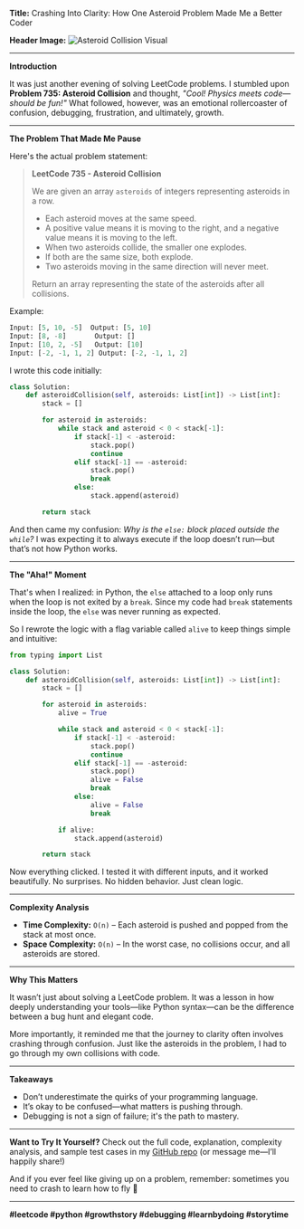 **Title:** Crashing Into Clarity: How One Asteroid Problem Made Me a Better Coder

**Header Image:** ![Asteroid Collision Visual](A_high-resolution_digital_photograph_features_the_.png)

---

**Introduction**

It was just another evening of solving LeetCode problems. I stumbled upon **Problem 735: Asteroid Collision** and thought, *"Cool! Physics meets code—should be fun!"* What followed, however, was an emotional rollercoaster of confusion, debugging, frustration, and ultimately, growth.

---

**The Problem That Made Me Pause**

Here's the actual problem statement:

> **LeetCode 735 - Asteroid Collision**
>
> We are given an array `asteroids` of integers representing asteroids in a row. 
> 
> - Each asteroid moves at the same speed.
> - A positive value means it is moving to the right, and a negative value means it is moving to the left.
> - When two asteroids collide, the smaller one explodes.
> - If both are the same size, both explode.
> - Two asteroids moving in the same direction will never meet.
>
> Return an array representing the state of the asteroids after all collisions.

Example:
```python
Input: [5, 10, -5]  Output: [5, 10]
Input: [8, -8]       Output: []
Input: [10, 2, -5]   Output: [10]
Input: [-2, -1, 1, 2] Output: [-2, -1, 1, 2]
```

I wrote this code initially:
```python
class Solution:
    def asteroidCollision(self, asteroids: List[int]) -> List[int]:
        stack = []

        for asteroid in asteroids:
            while stack and asteroid < 0 < stack[-1]:
                if stack[-1] < -asteroid:
                    stack.pop()
                    continue
                elif stack[-1] == -asteroid:
                    stack.pop()
                    break
                else:
                    stack.append(asteroid)

        return stack
```

And then came my confusion: *Why is the `else:` block placed outside the `while`?* I was expecting it to always execute if the loop doesn’t run—but that’s not how Python works.

---

**The "Aha!" Moment**

That's when I realized: in Python, the `else` attached to a loop only runs when the loop is not exited by a `break`. Since my code had `break` statements inside the loop, the `else` was never running as expected.

So I rewrote the logic with a flag variable called `alive` to keep things simple and intuitive:

```python
from typing import List

class Solution:
    def asteroidCollision(self, asteroids: List[int]) -> List[int]:
        stack = []

        for asteroid in asteroids:
            alive = True

            while stack and asteroid < 0 < stack[-1]:
                if stack[-1] < -asteroid:
                    stack.pop()
                    continue
                elif stack[-1] == -asteroid:
                    stack.pop()
                    alive = False
                    break
                else:
                    alive = False
                    break

            if alive:
                stack.append(asteroid)

        return stack
```

Now everything clicked. I tested it with different inputs, and it worked beautifully. No surprises. No hidden behavior. Just clean logic.

---

**Complexity Analysis**

- **Time Complexity:** `O(n)` – Each asteroid is pushed and popped from the stack at most once.
- **Space Complexity:** `O(n)` – In the worst case, no collisions occur, and all asteroids are stored.

---

**Why This Matters**

It wasn’t just about solving a LeetCode problem. It was a lesson in how deeply understanding your tools—like Python syntax—can be the difference between a bug hunt and elegant code.

More importantly, it reminded me that the journey to clarity often involves crashing through confusion. Just like the asteroids in the problem, I had to go through my own collisions with code.

---

**Takeaways**

- Don’t underestimate the quirks of your programming language.
- It’s okay to be confused—what matters is pushing through.
- Debugging is not a sign of failure; it's the path to mastery.

---

**Want to Try It Yourself?**
Check out the full code, explanation, complexity analysis, and sample test cases in my [GitHub repo](#) (or message me—I’ll happily share!)

And if you ever feel like giving up on a problem, remember: sometimes you need to crash to learn how to fly 🚀

---

**#leetcode #python #growthstory #debugging #learnbydoing #storytime**


